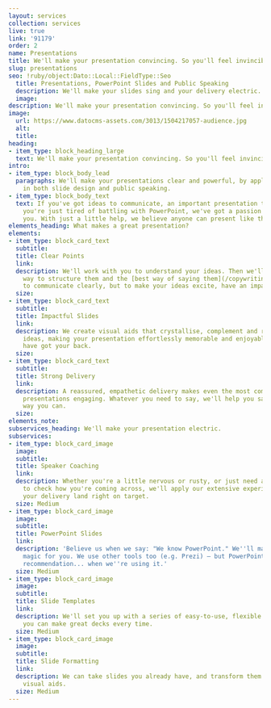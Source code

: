 ```yaml
---
layout: services
collection: services
live: true
link: '91179'
order: 2
name: Presentations
title: We'll make your presentation convincing. So you'll feel invincible
slug: presentations
seo: !ruby/object:Dato::Local::FieldType::Seo
  title: Presentations, PowerPoint Slides and Public Speaking
  description: We'll make your slides sing and your delivery electric.
  image: 
description: We'll make your presentation convincing. So you'll feel invincible.
image:
  url: https://www.datocms-assets.com/3013/1504217057-audience.jpg
  alt: 
  title: 
heading:
- item_type: block_heading_large
  text: We'll make your presentation convincing. So you'll feel invincible.
intro:
- item_type: block_body_lead
  paragraphs: We'll make your presentations clear and powerful, by applying our expertise
    in both slide design and public speaking.
- item_type: block_body_text
  text: If you've got ideas to communicate, an important presentation to give, or
    you're just tired of battling with PowerPoint, we've got a passion for helping
    you. With just a little help, we believe anyone can present like the very best.
elements_heading: What makes a great presentation?
elements:
- item_type: block_card_text
  subtitle: 
  title: Clear Points
  link: 
  description: We'll work with you to understand your ideas. Then we'll find the best
    way to structure them and the [best way of saying them](/copywriting). Not only
    to communicate clearly, but to make your ideas excite, have an impact, and stick.
  size: 
- item_type: block_card_text
  subtitle: 
  title: Impactful Slides
  link: 
  description: We create visual aids that crystallise, complement and reinforce your
    ideas, making your presentation effortlessly memorable and enjoyable. Our slides
    have got your back.
  size: 
- item_type: block_card_text
  subtitle: 
  title: Strong Delivery
  link: 
  description: A reassured, empathetic delivery makes even the most commonplace of
    presentations engaging. Whatever you need to say, we'll help you say it the best
    way you can.
  size: 
elements_note: 
subservices_heading: We'll make your presentation electric.
subservices:
- item_type: block_card_image
  image: 
  subtitle: 
  title: Speaker Coaching
  link: 
  description: Whether you're a little nervous or rusty, or just need a sounding board
    to check how you're coming across, we'll apply our extensive experience to make
    your delivery land right on target.
  size: Medium
- item_type: block_card_image
  image: 
  subtitle: 
  title: PowerPoint Slides
  link: 
  description: 'Believe us when we say: "We know PowerPoint." We''ll make it work
    magic for you. We use other tools too (e.g. Prezi) – but PowerPoint gets our strongest
    recommendation... when we''re using it.'
  size: Medium
- item_type: block_card_image
  image: 
  subtitle: 
  title: Slide Templates
  link: 
  description: We'll set you up with a series of easy-to-use, flexible templates so
    you can make great decks every time.
  size: Medium
- item_type: block_card_image
  image: 
  subtitle: 
  title: Slide Formatting
  link: 
  description: We can take slides you already have, and transform them into stunning
    visual aids.
  size: Medium
---
```


